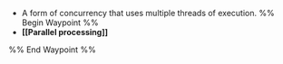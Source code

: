 - A form of concurrency that uses multiple threads of execution.
%% Begin Waypoint %%
- **[[Parallel processing]]**

%% End Waypoint %%

